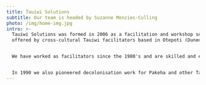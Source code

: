 ```yaml
---
title: Tauiwi Solutions
subtitle: Our team is headed by Suzanne Menzies-Culling
photo: /img/home-img.jpg
intro: >-
  Tauiwi Solutions was formed in 2006 as a facilitation and workshop service
  offered by cross-cultural Tauiwi facilitators based in Otepoti (Dunedin).


  We have worked as facilitators since the 1980's and are skilled and experienced Treaty of Waitangi educators.


  In 1990 we also pioneered decolonisation work for Pakeha and other Tauiwi peoples under the name Beams & Specks Workshops. These decolonisation workshops focused on exploring how issues of colonisation affected
---
```

